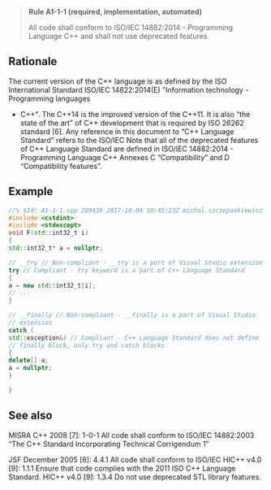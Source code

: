 > **Rule A1-1-1 (required, implementation, automated)**
>
> All code shall conform to ISO/IEC 14882:2014 - Programming Language
> C++ and shall not use deprecated features.

## Rationale

The current version of the C++ language is as defined by the ISO International
Standard ISO/IEC 14822:2014(E) "Information technology - Programming languages

- C++".
  The C++14 is the improved version of the C++11. It is also “the state of the art” of
  C++ development that is required by ISO 26262 standard [6].
  Any reference in this document to “C++ Language Standard” refers to the ISO/IEC
  Note that all of the deprecated features of C++ Language Standard are defined in
  ISO/IEC 14882:2014 - Programming Language C++ Annexes C “Compatibility” and
  D “Compatibility features”.

## Example

```cpp
//% $Id: A1-1-1.cpp 289436 2017-10-04 10:45:23Z michal.szczepankiewicz $
#include <cstdint>
#include <stdexcept>
void F(std::int32_t i)
{
std::int32_t* a = nullptr;

// __try // Non-compliant - __try is a part of Visual Studio extension
try // Compliant - try keyword is a part of C++ Language Standard
{
a = new std::int32_t[i];
// ...
}

// __finally // Non-compliant - __finally is a part of Visual Studio
// extension
catch (
std::exception&) // Compliant - C++ Language Standard does not define
// finally block, only try and catch blocks
{
delete[] a;
a = nullptr;
}

}

```

## See also

MISRA C++ 2008 [7]: 1-0-1 All code shall conform to ISO/IEC 14882:2003 “The
C++ Standard Incorporating Technical Corrigendum 1”

JSF December 2005 [8]: 4.4.1 All code shall conform to ISO/IEC
HIC++ v4.0 [9]: 1.1.1 Ensure that code complies with the 2011 ISO C++
Language Standard.
HIC++ v4.0 [9]: 1.3.4 Do not use deprecated STL library features.
